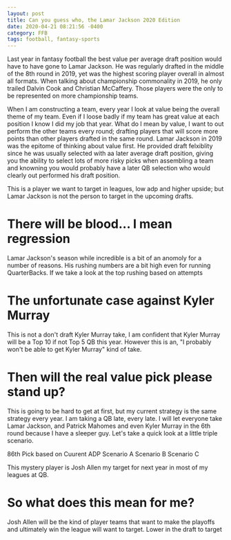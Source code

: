 ```yaml
---
layout: post
title: Can you guess who, the Lamar Jackson 2020 Edition
date: 2020-04-21 08:21:56 -0400
category: FFB
tags: football, fantasy-sports
---
```


Last year in fantasy football the best value per average draft position would have to have gone to Lamar Jackson. He was regularly drafted in the middle of the 8th round in 2019, yet was the highest scoring player overall in almost all formats. When talking about championship commonality in 2019, he only trailed Dalvin Cook and Christian McCaffery. Those players were the only to be represented on more championship teams.

When I am constructing a team, every year I look at value being the overall theme of my team. Even if I loose badly if my team has great value at each position I know I did my job that year. What do I mean by value, I want to out perform the other teams every round; drafting players that will score more points than other players drafted in the same round. Lamar Jackson in 2019 was the epitome of thinking about value first. He provided draft felxiblity since he was usually selected with aa later average draft position, giving you the ability to select lots of more risky picks when assembling a team and knowning you would probably have a later QB selection who would clearly out performed his draft position. 

This is a player we want to target in leagues, low adp and higher upside; but Lamar Jackson is not the person to target in the upcoming drafts.

# There will be blood... I mean regression
Lamar Jackson's season while incredible is a bit of an anomoly for a number of reasons. His rushing numbers are a bit high even for running QuarterBacks. If we take a look at the top rushing based on attempts 



# The unfortunate case against Kyler Murray
This is not a don't draft Kyler Murray take, I am confident that Kyler Murray will be a Top 10 if not Top 5 QB this year. However this is an, "I probably won't be able to get Kyler Murray" kind of take. 

# Then will the real value pick please stand up?

This is going to be hard to get at first, but my current strategy is the same strategy every year. I am taking a QB late, every late. I will let everyone take Lamar Jackson, and Patrick Mahomes and even Kyler Murray in the 6th round because I have a sleeper guy. Let's take a quick look at a little triple scenario. 

86th Pick based on Cuurent ADP
Scenario A
Scenario B
Scenario C

This mystery player is Josh Allen my target for next year in most of my leagues at QB.

# So what does this mean for me?
Josh Allen will be the kind of player teams that want to make the playoffs and ultimately win the league will want to target. Lower in the draft to target

